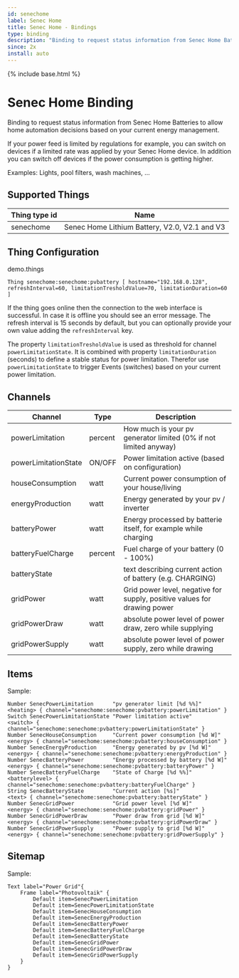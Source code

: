 ```yaml
---
id: senechome
label: Senec Home
title: Senec Home - Bindings
type: binding
description: "Binding to request status information from Senec Home Batteries to allow home automation decisions based on your current energy management."
since: 2x
install: auto
---
```


<!-- Attention authors: Do not edit directly. Please add your changes to the appropriate source repository -->

{% include base.html %}

# Senec Home Binding

Binding to request status information from Senec Home Batteries to allow home automation decisions based on your current energy management.

If your power feed is limited by regulations for example, you can switch on devices if a limited rate was applied by your Senec Home device.
In addition you can switch off devices if the power consumption is getting higher.

Examples: Lights, pool filters, wash machines, ...

## Supported Things

| Thing type id        | Name                                          |
|----------------------|-----------------------------------------------|
| senechome            | Senec Home Lithium Battery, V2.0, V2.1 and V3 |


## Thing Configuration

demo.things

```
Thing senechome:senechome:pvbattery [ hostname="192.168.0.128", refreshInterval=60, limitationTresholdValue=70, limitationDuration=60 ]
```

If the thing goes online then the connection to the web interface is successful.
In case it is offline you should see an error message.
The refresh interval is 15 seconds by default, but you can optionally provide your own value adding the `refreshInterval` key.

The property `limitationTresholdValue` is used as threshold for channel `powerLimitationState`. It is combined with property `limitationDuration` (seconds) to define a stable status for power limitation. Therefor use `powerLimitationState` to trigger Events (switches) based on your current power limitation.

## Channels

| Channel              | Type    | Description                                                              |
|----------------------|---------|--------------------------------------------------------------------------|
| powerLimitation      | percent | How much is your pv generator limited (0% if not limited anyway)         |
| powerLimitationState | ON/OFF  | Power limitation active (based on configuration)                         |
| houseConsumption     | watt    | Current power consumption of your house/living                           |
| energyProduction     | watt    | Energy generated by your pv / inverter                                   |
| batteryPower         | watt    | Energy processed by batterie itself, for example while charging          |
| batteryFuelCharge    | percent | Fuel charge of your battery (0 - 100%)                                   |
| batteryState         |         | text describing current action of battery (e.g. CHARGING)                |
| gridPower            | watt    | Grid power level, negative for supply, positive values for drawing power |
| gridPowerDraw        | watt    | absolute power level of power draw, zero while supplying                 |
| gridPowerSupply      | watt    | absolute power level of power supply, zero while drawing                 |

## Items

Sample:

```
Number SenecPowerLimitation      "pv generator limit [%d %%]"         <heating> { channel="senechome:senechome:pvbattery:powerLimitation" }
Switch SenecPowerLimitationState "Power limitation active"             <switch> { channel="senechome:senechome:pvbattery:powerLimitationState" }
Number SenecHouseConsumption     "Current power consumption [%d W]"    <energy> { channel="senechome:senechome:pvbattery:houseConsumption" }
Number SenecEnergyProduction     "Energy generated by pv [%d W]"       <energy> { channel="senechome:senechome:pvbattery:energyProduction" }
Number SenecBatteryPower         "Energy processed by battery [%d W]"  <energy> { channel="senechome:senechome:pvbattery:batteryPower" }
Number SenecBatteryFuelCharge    "State of Charge [%d %%]"       <batterylevel> { channel="senechome:senechome:pvbattery:batteryFuelCharge" }
String SenecBatteryState         "Current action [%s]"                   <text> { channel="senechome:senechome:pvbattery:batteryState" }
Number SenecGridPower            "Grid power level [%d W]"             <energy> { channel="senechome:senechome:pvbattery:gridPower" }
Number SenecGridPowerDraw        "Power draw from grid [%d W]"         <energy> { channel="senechome:senechome:pvbattery:gridPowerDraw" }
Number SenecGridPowerSupply      "Power supply to grid [%d W]"         <energy> { channel="senechome:senechome:pvbattery:gridPowerSupply" }
```

## Sitemap

Sample:

```
Text label="Power Grid"{
    Frame label="Photovoltaik" {
        Default item=SenecPowerLimitation
        Default item=SenecPowerLimitationState
        Default item=SenecHouseConsumption
        Default item=SenecEnergyProduction
        Default item=SenecBatteryPower
        Default item=SenecBatteryFuelCharge
        Default item=SenecBatteryState
        Default item=SenecGridPower
        Default item=SenecGridPowerDraw
        Default item=SenecGridPowerSupply
    }
}
```